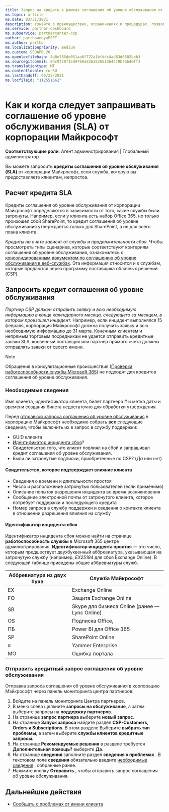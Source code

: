 ```yaml
---
title: Запрос на кредиты в рамках соглашения об уровне обслуживания от Майкрософт
ms.topic: article
ms.date: 03/31/2021
description: Узнайте о преимуществах, ограничениях и процедурах, позволяющих запросить кредит соглашения об уровне обслуживания от корпорации Майкрософт, если ваши клиенты испытывают сбой в работе службы.
ms.service: partner-dashboard
ms.subservice: partnercenter-csp
author: parthpandyaMSFT
ms.author: parthp
ms.localizationpriority: medium
ms.custom: SEOAPR.20
ms.openlocfilehash: 4a8e785de051aa6f722a1bfddc4ad83d6502bbb3
ms.sourcegitcommit: 8dc9f28f15d9760a8363826513b4470b76b40ff3
ms.translationtype: MT
ms.contentlocale: ru-RU
ms.lasthandoff: 06/23/2021
ms.locfileid: "112551662"
---
```

# <a name="how-and-when-to-request-a-service-level-agreement-sla-credit-from-microsoft"></a>Как и когда следует запрашивать соглашение об уровне обслуживания (SLA) от корпорации Майкрософт

**Соответствующие роли**: Агент администрирования | Глобальный администратор

Вы можете запросить **кредиты соглашения об уровне обслуживания (SLA)** от корпорации Майкрософт, если служба, которую вы предоставляете клиентам, непростоа.

## <a name="sla-credit-calculation"></a>Расчет кредита SLA

Кредиты соглашения об уровне обслуживания от корпорации Майкрософт определяются в зависимости от того, какие службы были затронуты. Например, если у клиента есть набор Office 365, но только произошел сбой SharePoint, то кредит соглашения об уровне обслуживания утверждается только для SharePoint, а не для всего плана клиента.

*Кредиты на счете зависят от службы и продолжительности сбоя.* Чтобы просмотреть типы сценариев, которые соответствуют критериям соглашения об уровне обслуживания, ознакомьтесь с [консолидированным документом по соглашению об уровне обслуживания в веб-службах](http://www.microsoftvolumelicensing.com/DocumentSearch.aspx?Mode=3&DocumentTypeId=37). Эта информация относится и к службам, которые продаются через программу поставщика облачных решений (CSP).


## <a name="request-an-sla-credit"></a>Запросить кредит соглашения об уровне обслуживания

*Партнер CSP должен отправить заявку и всю необходимую информацию в конце календарного месяца, следующего за месяцем, в котором произошел инцидент.* Например, если инцидент выполнялся 15 февраля, корпорация Майкрософт должна получить заявку и всю необходимую информацию до 31 марта. Конечным клиентам и непрямым торговым посредникам не удается отправить кредитные заявки SLA. косвенный поставщик или партнер прямого счета должны отправлять заявки от своего имени.

>[!NOTE]
>Обращения в консультационные происшествия ([Проверка работоспособности службы Microsoft 365](/microsoft-365/enterprise/view-service-health#incidents-and-advisories)) не подходят для кредитов соглашения об уровне обслуживания.

### <a name="required-information"></a>Необходимые сведения

Имя клиента, идентификатор клиента, билет партнера # и метка даты и времени создания билета недостаточно для обработки утверждения.

Перед [отправкой запроса соглашения об уровне обслуживания](#submit-sla-credit-request) в корпорацию Майкрософт необходимо собрать **все** следующие сведения, чтобы включить их в запрос в службу поддержки:

- GUID клиента
- [Идентификатор инцидента сбоя](#outage-incident-identifier)?
- Свидетельство того, что клиент повлиял на сбой и запрашивал кредит соглашения об уровне обслуживания.
- Были ли затронутые подписки, приобретенные по CSP? (*Да* или *нет*)

#### <a name="evidence-that-proves-customer-impact"></a>Свидетельство, которое подтверждает влияние клиента

- Сведения о времени и длительности простоя
- Число и расположение затронутых пользователей (если применимо)
- Описание попыток разрешения инцидента во время возникновения
- Сообщение электронной почты от затронутого клиента, которое потребует поддержки и последующего кредита
- Номер запроса в службу поддержки и сведения о контакте клиента в отношении разрешения влияния на службу


#### <a name="outage-incident-identifier"></a>Идентификатор инцидента сбоя

Идентификатор инцидента сбоя можно найти на странице **работоспособность службы** в Microsoft 365 центре администрирования. **Идентификатор инцидента простоя** — это число, которым предшествует двухбуквенный аббревиатура, указывающая на затронутую службу (например, *EX25194* для сбоя Exchange Online). В следующей таблице приведены общие аббревиатуры служб.

| Аббревиатура из двух букв | Служба Майкрософт |
| ----------------------- | ----------------- |
| EX | Exchange Online |
| FO | Защита Exchange Online |
| SB | Skype для бизнеса Online (ранее — Lync Online) |
| OS | Подписка Office, |
| ПБ | Power BI для Office 365 |
| SP | SharePoint Online |
| я | Yammer Enterprise |
| MO | Ошибка портала |

### <a name="submit-sla-credit-request"></a>Отправить кредитный запрос соглашения об уровне обслуживания

Отправка запроса соглашения об уровне обслуживания в корпорацию Майкрософт через панель мониторинга центра партнеров:

1. Войдите на панель мониторинга Центра партнеров.
2. В меню слева щелкните **запросы на обслуживание**, а затем выберите запросы на **поддержку партнеров**.
3. На странице **запрос партнера** выберите **новый запрос**.
4. На странице **Запуск запроса** найдите раздел **CSP-Customers, Orders и Subscriptions**. В этом разделе Выберите **выбрать тип проблемы**, а затем выберите **службы клиентов кредитные запросы**.
5. На странице **Рекомендуемые решения** в разделе требуется **Дополнительная помощь?** выберите **Да**.
6. На странице **сведения** заполните раздел **сведения о проблемах** . В текстовом поле **сведения** обязательно введите [необходимые сведения](#required-information) , собранные ранее.
7. Нажмите кнопку **Отправить** , чтобы отправить запрос соглашения об уровне обслуживания.

## <a name="next-steps"></a>Дальнейшие действия

- [Сообщать о проблемах от имени клиента](report-problems-on-behalf-of-a-customer.md)
